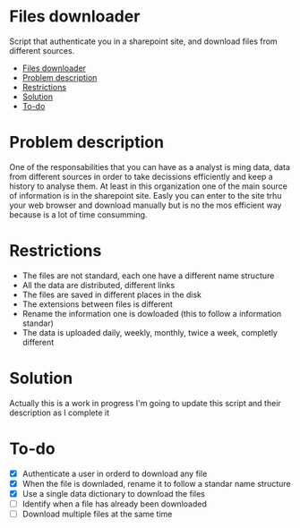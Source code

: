 # Files downloader
Script that authenticate you in a sharepoint site, and download files from different sources.

- [Files downloader](#files-downloader)
- [Problem description](#problem-description)
- [Restrictions](#restrictions)
- [Solution](#solution)
- [To-do](#to-do)

# Problem description
One of the responsabilities that you can have as a analyst is ming data, data from different sources in order to take decissions efficiently and keep a history to analyse them. At least in this organization one of the main source of information is in the sharepoint site. Easly you can enter to the site trhu your web browser and download manually but is no the mos efficient way because is a lot of time consumming.

# Restrictions
- The files are not standard, each one have a different name structure
- All the data are distributed, different links
- The files are saved in different places in the disk
- The extensions between files is different
- Rename the information one is dowloaded (this to follow a information standar)
- The data is uploaded daily, weekly, monthly, twice a week, completly different

# Solution
Actually this is a work in progress I'm going to update this script and their description as I complete it
 
# To-do
- [x] Authenticate a user in orderd to download any file
- [x] When the file is downladed, rename it to follow a standar name structure
- [x] Use a single data dictionary to download the files
- [ ] Identify when a file has already been downloaded
- [ ] Download multiple files at the same time